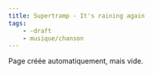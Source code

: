 ```yaml
---
title: Supertramp - It's raining again
tags:
    - -draft
    - musique/chanson
---
```


Page créée automatiquement, mais vide.
